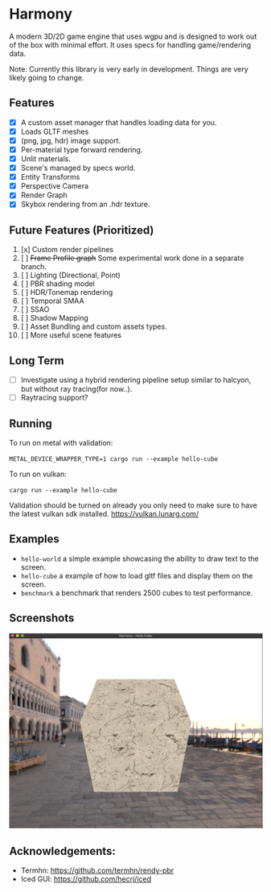 # Harmony
A modern 3D/2D game engine that uses wgpu and is designed to work out of the box with minimal effort. It uses specs for handling game/rendering data.

Note: Currently this library is very early in development. Things are very likely going to change. 

## Features
- [x] A custom asset manager that handles loading data for you.
- [x] Loads GLTF meshes
- [x] (png, jpg, hdr) image support.
- [x] Per-material type forward rendering.
- [x] Unlit materials.
- [x] Scene's managed by specs world.
- [x] Entity Transforms
- [x] Perspective Camera
- [x] Render Graph
- [x] Skybox rendering from an .hdr texture.

## Future Features (Prioritized)
1. [x] Custom render pipelines
2. [ ] ~~Frame Profile graph~~ Some experimental work done in a separate branch.
3. [ ] Lighting (Directional, Point)
4. [ ] PBR shading model
5. [ ] HDR/Tonemap rendering
6. [ ] Temporal SMAA
7. [ ] SSAO
8. [ ] Shadow Mapping
9. [ ] Asset Bundling and custom assets types.
10. [ ] More useful scene features

## Long Term
- [ ] Investigate using a hybrid rendering pipeline setup similar to halcyon, but without ray tracing(for now..). 
- [ ] Raytracing support?

## Running

To run on metal with validation:

`METAL_DEVICE_WRAPPER_TYPE=1 cargo run --example hello-cube`

To run on vulkan: 

`cargo run --example hello-cube`

Validation should be turned on already you only need to make sure to have the latest vulkan sdk installed. https://vulkan.lunarg.com/

## Examples

- `hello-world` a simple example showcasing the ability to draw text to the screen.
- `hello-cube` a example of how to load gltf files and display them on the screen.
- `benchmark` a benchmark that renders 2500 cubes to test performance.

## Screenshots
![Hello Cube](/screenshots/screen1.png?raw=true "Hello cube!")

## Acknowledgements:
- Termhn: https://github.com/termhn/rendy-pbr
- Iced GUI: https://github.com/hecrj/iced
